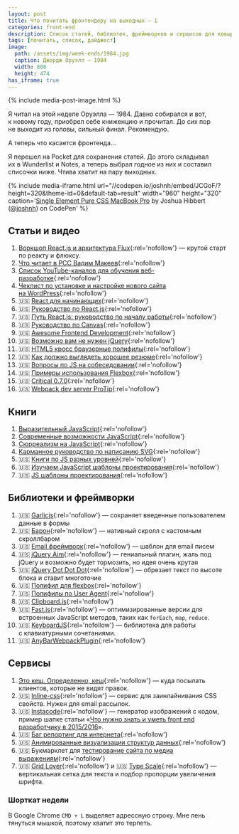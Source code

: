 ```yaml
---
layout: post
title: Что почитать фронтендеру на выходных — 1
categories: front-end
description: Список статей, библиотек, фреймворков и сервисов для ковыряния на выходных или в свободное время для фронтенд разработчика.
tags: [почитать, список, дайджест]
image:
  path: /assets/img/week-ends/1984.jpg
  caption: Джордж Оруэлл — 1984
  width: 808
  height: 474
has_iframe: true
---
```


{% include media-post-image.html %}

Я читал на этой неделе Оруэлла — 1984. Давно собирался и вот, к новому году, приобрел себе книженцию и прочитал. До сих пор не выходит из головы, сильный финал. Рекомендую.

А теперь что касается фронтенда...



Я перешел на Pocket для сохранения статей. До этого складывал их в Wunderlist и Notes, а теперь выбрал годное из них и составил списочки ниже. Чтива хватит на пару выходных.

{% include media-iframe.html
    url="//codepen.io/joshnh/embed/JCGoF/?height=320&theme-id=0&default-tab=result"
    width="960"
    height="320"
    caption='<a href="http://codepen.io/joshnh/pen/JCGoF/" rel="nofollow">Single Element Pure CSS MacBook Pro</a> by Joshua Hibbert (<a href="http://codepen.io/joshnh" rel="nofollow">@joshnh</a>) on CodePen' %}

## Статьи и видео
1. [Воркшоп React.js и архитектура Flux][38]{:rel='nofollow'} — крутой старт по реакту и флюксу.
1. [Что читает в PCC Вадим Макеев][23]{:rel='nofollow'}
1. [Список YouTube-каналов для обучения веб-разработке][24]{:rel='nofollow'}
1. [Чеклист по установке и настройке нового сайта на WordPress][19]{:rel='nofollow'}
1. 🇺🇸  [React для начинающих][39]{:rel='nofollow'}
1. 🇺🇸  [Руководство по React.js][1]{:rel='nofollow'}
1. 🇺🇸  [Путь React.js: руководство по началу работы][2]{:rel='nofollow'}
1. 🇺🇸  [Руководство по Canvas][6]{:rel='nofollow'}
1. 🇺🇸  [Awesome Frontend Development][8]{:rel='nofollow'}
1. 🇺🇸  [Возможно вам не нужен jQuery][11]{:rel='nofollow'}
1. 🇺🇸  [HTML5 кросс браузерные полифилы][7]{:rel='nofollow'}
1. 🇺🇸  [Как должно выглядеть хорошее резюме][26]{:rel='nofollow'}
1. 🇺🇸  [Вопросы по JS на собеседовании][35]{:rel='nofollow'}
1. 🇺🇸  [Примеры использования Flexbox][36]{:rel='nofollow'}
1. 🇺🇸  [Critical 0.7.0][37]{:rel='nofollow'}
1. 🇺🇸  [Webpack dev server ProTip][40]{:rel='nofollow'}

## Книги
1. [Выразительный JavaScript][3]{:rel='nofollow'}
1. [Современные возможности JavaScript][16]{:rel='nofollow'}
1. [Сюрреализм на JavaScript][14]{:rel='nofollow'}
1. [Карманное руководство по написанию SVG][18]{:rel='nofollow'}
1. 🇺🇸  [Книги по JS разных уровней][10]{:rel='nofollow'}
1. 🇺🇸  [Изучаем JavaScript шаблоны проектирования][13]{:rel='nofollow'}
1. 🇺🇸  [JS шаблоны проектирования][17]{:rel='nofollow'}

## Библиотеки и фреймворки
1. 🇺🇸  [Garlicjs][9]{:rel='nofollow'} — сохраняет введенные пользователем данные в формы
1. 🇺🇸  [Барон][12]{:rel='nofollow'} — нативный скролл с кастомным скроллбаром
1. 🇺🇸  [Email фреймворк][5]{:rel='nofollow'} — шаблон для email писем
1. 🇺🇸  [jQuery Aim][15]{:rel='nofollow'} — гениальный плагин, жаль под jQuery и возможно будет тормозить, но идея очень крутая
1. 🇺🇸  [jQuery Dot Dot Dot][22]{:rel='nofollow'} — обрезает текст по высоте блока и ставит многоточие
1. 🇺🇸  [Полифил для flexbox][32]{:rel='nofollow'}
1. 🇺🇸  [Полифилы по User Agent][31]{:rel='nofollow'}
1. 🇺🇸  [Clipboard.js][28]{:rel='nofollow'}
1. 🇺🇸  [Fast.js][33]{:rel='nofollow'} — оптимизированные версии для встроенных JavaScript методов, таких как `forEach`, `map`, `reduce`.
1. 🇺🇸  [KeyboardJS][34]{:rel='nofollow'} — библиотека для работы с клавиатурными сочетаниями.
1. 🇺🇸  [AnyBarWebpackPlugin][41]{:rel='nofollow'}

## Сервисы
1. [Это кеш. Определенно, кеш][21]{:rel='nofollow'} — куда посылать клиентов, которые не видят правок.
1. 🇺🇸  [Inline-css][4]{:rel='nofollow'} — сервис для заинлайнивания CSS свойств. Нужен для email рассылок.
1. 🇺🇸  [Instacode][42]{:rel='nofollow'} — генератор изображений с кодом, пример шапке статьи «[Что нужно знать и уметь front end разработчику в 2015/2016](https://ymatuhin.ru/front-end/what_front_end_developer_need_to_know_in_2015-2016/)».
1. 🇺🇸  [Баг репортинг для интернета][20]{:rel='nofollow'}
1. 🇺🇸  [Анимированные визуализации структур данных][25]{:rel='nofollow'}
1. 🇺🇸  Букмарклет для [тестирование сайта по медиа выражениям][27]{:rel='nofollow'}
1. 🇺🇸  [Grid Lover][29]{:rel='nofollow'} и 🇺🇸  [Type Scale][30]{:rel='nofollow'} — вертикальная сетка для текста и подбор пропорции увеличения шрифта.

### Шорткат недели
В Google Chrome `CMD + L` выделяет адрессную строку. Мне лень тянуться мышкой, поэтому хватит это терпеть.

[1]: http://reactfordesigners.com/labs/reactjs-introduction-for-people-who-know-just-enough-jquery-to-get-by/
[2]: https://blog.risingstack.com/the-react-way-getting-started-tutorial/
[3]: https://karmazzin.gitbooks.io/eloquentjavascript_ru/
[4]: http://templates.mailchimp.com/resources/inline-css/
[5]: http://emailframe.work/
[6]: http://www.html5canvastutorials.com/
[7]: https://github.com/Modernizr/Modernizr/wiki/HTML5-Cross-browser-Polyfills
[8]: https://github.com/dypsilon/frontend-dev-bookmarks
[9]: http://garlicjs.org/
[10]: http://bahmutov.calepin.co/javascript-books.html
[11]: http://youmightnotneedjquery.com/
[12]: https://github.com/Diokuz/baron
[13]: https://addyosmani.com/resources/essentialjsdesignpatterns/book/
[14]: http://bakhirev.biz/book/
[15]: https://github.com/cihadturhan/jquery-aim
[16]: https://learn.javascript.ru/es-modern
[17]: http://shichuan.github.io/javascript-patterns/
[18]: http://css-live.ru/articles/karmannoe-rukovodstvo-po-napisaniyu-svg-vvedenie.html
[19]: http://delka.name/blog/2013/01/russian-wordpress-setup-checklist/
[20]: https://webcompat.com/
[21]: http://clearyourcache.info/
[22]: http://dotdotdot.frebsite.nl/
[23]: https://gist.github.com/pepelsbey/3fb8c9fd54598ffe5ecd
[24]: https://habrahabr.ru/post/247893/
[25]: http://ru.visualgo.net/
[26]: http://www.careercup.com/resume
[27]: http://breakpointtester.com/
[28]: https://zenorocha.github.io/clipboard.js/
[29]: http://www.gridlover.net/try
[30]: http://type-scale.com/
[31]: https://cdn.polyfill.io/
[32]: https://github.com/10up/flexibility
[33]: https://github.com/codemix/fast.js/tree/master
[34]: https://github.com/RobertWHurst/KeyboardJS
[35]: https://github.com/shlomisas/interviews/tree/master/js
[36]: http://www.flexboxpatterns.com/
[37]: https://github.com/addyosmani/critical/releases/tag/v0.7.0
[38]: https://github.com/roman01la/react-flux-workshop/blob/master/README.md
[39]: https://reactforbeginners.com/
[40]: https://twitter.com/moox/status/672429852163706880
[41]: https://github.com/roman01la/anybar-webpack/blob/master/README.md
[42]: http://instacod.es/
